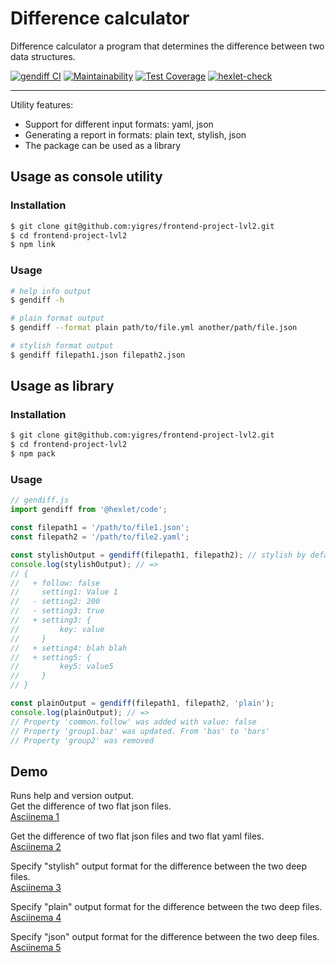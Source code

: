# Difference calculator  
Difference calculator a program that determines the difference between two data structures.  

[![gendiff CI](https://github.com/yigres/frontend-project-lvl2/workflows/gendiff%20CI/badge.svg)](https://github.com/yigres/frontend-project-lvl2/actions) 
[![Maintainability](https://img.shields.io/codeclimate/maintainability/yigres/frontend-project-lvl2)](https://codeclimate.com/github/yigres/frontend-project-lvl2/maintainability) 
[![Test Coverage](https://img.shields.io/codeclimate/coverage/yigres/frontend-project-lvl2)](https://codeclimate.com/github/yigres/frontend-project-lvl2/test_coverage) 
[![hexlet-check](https://github.com/yigres/frontend-project-lvl2/workflows/hexlet-check/badge.svg)](https://github.com/yigres/frontend-project-lvl2/actions?query=workflow%3Ahexlet-check)    

***
Utility features:

* Support for different input formats: yaml, json
* Generating a report in formats: plain text, stylish, json
* The package can be used as a library  
  
## Usage as console utility  

### Installation  
```sh
$ git clone git@github.com:yigres/frontend-project-lvl2.git
$ cd frontend-project-lvl2
$ npm link  
```

### Usage
```sh
# help info output
$ gendiff -h
```
```sh
# plain format output
$ gendiff --format plain path/to/file.yml another/path/file.json
```
```sh
# stylish format output
$ gendiff filepath1.json filepath2.json
```
## Usage as library  

### Installation  
```sh
$ git clone git@github.com:yigres/frontend-project-lvl2.git
$ cd frontend-project-lvl2
$ npm pack 
```
### Usage  
```js
// gendiff.js
import gendiff from '@hexlet/code';

const filepath1 = '/path/to/file1.json';
const filepath2 = '/path/to/file2.yaml';

const stylishOutput = gendiff(filepath1, filepath2); // stylish by default
console.log(stylishOutput); // =>
// {
//   + follow: false
//     setting1: Value 1
//   - setting2: 200
//   - setting3: true
//   + setting3: {
//         key: value
//     }
//   + setting4: blah blah
//   + setting5: {
//         key5: value5
//     }
// } 
```
```js
const plainOutput = gendiff(filepath1, filepath2, 'plain');
console.log(plainOutput); // =>
// Property 'common.follow' was added with value: false
// Property 'group1.baz' was updated. From 'bas' to 'bars'
// Property 'group2' was removed
```  
## Demo  

Runs help and version output.  
Get the difference of two flat json files.  
[Asciinema 1](https://asciinema.org/a/374139)  

Get the difference of two flat json files and two flat yaml files.  
[Asciinema 2](https://asciinema.org/a/375201)  


Specify "stylish" output format for the difference between the two deep files.  
[Asciinema 3](https://asciinema.org/a/377800)  


Specify "plain" output format for the difference between the two deep files.  
[Asciinema 4](https://asciinema.org/a/377978)  


Specify "json" output format for the difference between the two deep files.  
[Asciinema 5](https://asciinema.org/a/379332)
    